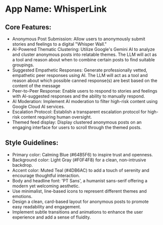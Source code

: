 # **App Name**: WhisperLink

## Core Features:

- Anonymous Post Submission: Allow users to anonymously submit stories and feelings to a digital "Whisper Wall."
- AI-Powered Thematic Clustering: Utilize Google's Gemini AI to analyze and cluster anonymous posts into relatable themes. The LLM will act as a tool and reason about when to combine certain posts to find suitable groupings.
- Suggested Empathetic Responses: Generate professionally vetted, empathetic peer responses using AI. The LLM will act as a tool and reason about which possible canned response(s) are best based on the content of the message
- Peer-to-Peer Response: Enable users to respond to stories and feelings with AI-suggested responses and the ability to manually respond.
- AI Moderation: Implement AI moderation to filter high-risk content using Google Cloud AI services.
- Escalation Protocol: Establish a transparent escalation protocol for high-risk content requiring human oversight.
- Themed feed display: Display clustered anonymous posts on an engaging interface for users to scroll through the themed posts.

## Style Guidelines:

- Primary color: Calming Blue (#64B5F6) to inspire trust and openness.
- Background color: Light Gray (#F0F4F8) for a clean, non-intrusive backdrop.
- Accent color: Muted Teal (#4DB6AC) to add a touch of serenity and encourage thoughtful interaction.
- Body and headline font: 'PT Sans', a humanist sans-serif offering a modern yet welcoming aesthetic.
- Use minimalist, line-based icons to represent different themes and emotions.
- Design a clean, card-based layout for anonymous posts to promote easy readability and engagement.
- Implement subtle transitions and animations to enhance the user experience and add a sense of fluidity.